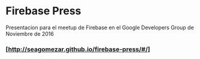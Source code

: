 # Firebase Press
Presentacion para el meetup de Firebase en el Google Developers Group de Noviembre de 2016


### [http://seagomezar.github.io/firebase-press/#/]

[http://seagomezar.github.io/firebase-press/#/]: http://seagomezar.github.io/firebase-press/#/
